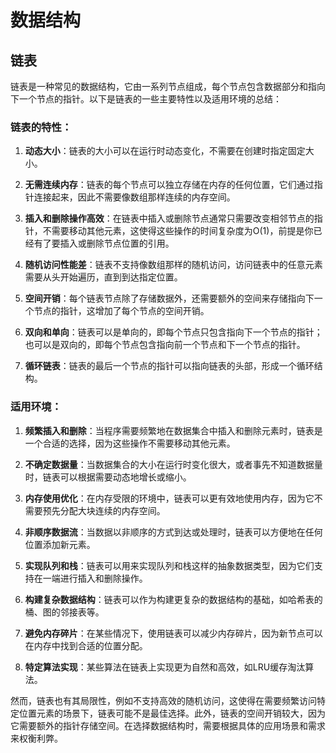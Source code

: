 
# 数据结构

## 链表
链表是一种常见的数据结构，它由一系列节点组成，每个节点包含数据部分和指向下一个节点的指针。以下是链表的一些主要特性以及适用环境的总结：

### 链表的特性：

1. **动态大小**：链表的大小可以在运行时动态变化，不需要在创建时指定固定大小。

2. **无需连续内存**：链表的每个节点可以独立存储在内存的任何位置，它们通过指针连接起来，因此不需要像数组那样连续的内存空间。

3. **插入和删除操作高效**：在链表中插入或删除节点通常只需要改变相邻节点的指针，不需要移动其他元素，这使得这些操作的时间复杂度为O(1)，前提是你已经有了要插入或删除节点位置的引用。

4. **随机访问性能差**：链表不支持像数组那样的随机访问，访问链表中的任意元素需要从头开始遍历，直到到达指定位置。

5. **空间开销**：每个链表节点除了存储数据外，还需要额外的空间来存储指向下一个节点的指针，这增加了每个节点的空间开销。

6. **双向和单向**：链表可以是单向的，即每个节点只包含指向下一个节点的指针；也可以是双向的，即每个节点包含指向前一个节点和下一个节点的指针。

7. **循环链表**：链表的最后一个节点的指针可以指向链表的头部，形成一个循环结构。

### 适用环境：

1. **频繁插入和删除**：当程序需要频繁地在数据集合中插入和删除元素时，链表是一个合适的选择，因为这些操作不需要移动其他元素。

2. **不确定数据量**：当数据集合的大小在运行时变化很大，或者事先不知道数据量时，链表可以根据需要动态地增长或缩小。

3. **内存使用优化**：在内存受限的环境中，链表可以更有效地使用内存，因为它不需要预先分配大块连续的内存空间。

4. **非顺序数据流**：当数据以非顺序的方式到达或处理时，链表可以方便地在任何位置添加新元素。

5. **实现队列和栈**：链表可以用来实现队列和栈这样的抽象数据类型，因为它们支持在一端进行插入和删除操作。

6. **构建复杂数据结构**：链表可以作为构建更复杂的数据结构的基础，如哈希表的桶、图的邻接表等。

7. **避免内存碎片**：在某些情况下，使用链表可以减少内存碎片，因为新节点可以在内存中找到合适的位置分配。

8. **特定算法实现**：某些算法在链表上实现更为自然和高效，如LRU缓存淘汰算法。

然而，链表也有其局限性，例如不支持高效的随机访问，这使得在需要频繁访问特定位置元素的场景下，链表可能不是最佳选择。此外，链表的空间开销较大，因为它需要额外的指针存储空间。在选择数据结构时，需要根据具体的应用场景和需求来权衡利弊。